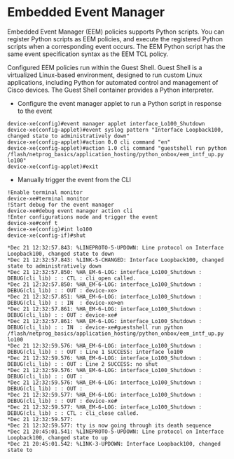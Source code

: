 # Embedded Event Manager

Embedded Event Manager (EEM) policies supports Python scripts. You can register Python scripts as EEM policies, and execute the registered 
Python scripts when a corresponding event occurs. The EEM Python script has the same event specification syntax as the EEM TCL policy.

Configured EEM policies run within the Guest Shell. Guest Shell is a virtualized Linux-based environment, 
designed to run custom Linux  applications, including Python for automated control and management of Cisco devices. 
The Guest Shell container provides a Python interpreter.

- Configure the event manager applet to run a Python script in response to the event

```
device-xe(config)#event manager applet interface_Lo100_Shutdown
device-xe(config-applet)#event syslog pattern "Interface Loopback100, changed state to administratively down"
device-xe(config-applet)#action 0.0 cli command "en"
device-xe(config-applet)#action 1.0 cli command "guestshell run python /flash/netprog_basics/application_hosting/python_onbox/eem_intf_up.py lo100"
device-xe(config-applet)#exit

```
- Manually trigger the event from the CLI

```
!Enable terminal monitor
device-xe#terminal monitor
!Start debug for the event manager
device-xe#debug event manager action cli
!Enter configurations mode and trigger the event
device-xe#conf t
device-xe(config)#int lo100
device-xe(config-if)#shut

```
```
*Dec 21 12:32:57.843: %LINEPROTO-5-UPDOWN: Line protocol on Interface Loopback100, changed state to down
*Dec 21 12:32:57.843: %LINK-5-CHANGED: Interface Loopback100, changed state to administratively down
*Dec 21 12:32:57.850: %HA_EM-6-LOG: interface_Lo100_Shutdown : DEBUG(cli_lib) : : CTL : cli_open called.
*Dec 21 12:32:57.850: %HA_EM-6-LOG: interface_Lo100_Shutdown : DEBUG(cli_lib) : : OUT : device-xe>
*Dec 21 12:32:57.851: %HA_EM-6-LOG: interface_Lo100_Shutdown : DEBUG(cli_lib) : : IN  : device-xe>en
*Dec 21 12:32:57.861: %HA_EM-6-LOG: interface_Lo100_Shutdown : DEBUG(cli_lib) : : OUT : device-xe#
*Dec 21 12:32:57.861: %HA_EM-6-LOG: interface_Lo100_Shutdown : DEBUG(cli_lib) : : IN  : device-xe#guestshell run python /flash/netprog_basics/application_hosting/python_onbox/eem_intf_up.py lo100
*Dec 21 12:32:59.576: %HA_EM-6-LOG: interface_Lo100_Shutdown : DEBUG(cli_lib) : : OUT : Line 1 SUCCESS: interface lo100
*Dec 21 12:32:59.576: %HA_EM-6-LOG: interface_Lo100_Shutdown : DEBUG(cli_lib) : : OUT : Line 2 SUCCESS: no shut
*Dec 21 12:32:59.576: %HA_EM-6-LOG: interface_Lo100_Shutdown : DEBUG(cli_lib) : : OUT :
*Dec 21 12:32:59.576: %HA_EM-6-LOG: interface_Lo100_Shutdown : DEBUG(cli_lib) : : OUT :
*Dec 21 12:32:59.577: %HA_EM-6-LOG: interface_Lo100_Shutdown : DEBUG(cli_lib) : : OUT : device-xe#
*Dec 21 12:32:59.577: %HA_EM-6-LOG: interface_Lo100_Shutdown : DEBUG(cli_lib) : : CTL : cli_close called.
*Dec 21 12:32:59.577:
*Dec 21 12:32:59.577: tty is now going through its death sequence
*Dec 21 20:45:01.541: %LINEPROTO-5-UPDOWN: Line protocol on Interface Loopback100, changed state to up
*Dec 21 20:45:01.542: %LINK-3-UPDOWN: Interface Loopback100, changed state to 
```
